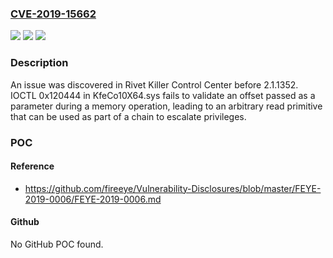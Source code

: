 ### [CVE-2019-15662](https://cve.mitre.org/cgi-bin/cvename.cgi?name=CVE-2019-15662)
![](https://img.shields.io/static/v1?label=Product&message=n%2Fa&color=blue)
![](https://img.shields.io/static/v1?label=Version&message=n%2Fa&color=blue)
![](https://img.shields.io/static/v1?label=Vulnerability&message=n%2Fa&color=brighgreen)

### Description

An issue was discovered in Rivet Killer Control Center before 2.1.1352. IOCTL 0x120444 in KfeCo10X64.sys fails to validate an offset passed as a parameter during a memory operation, leading to an arbitrary read primitive that can be used as part of a chain to escalate privileges.

### POC

#### Reference
- https://github.com/fireeye/Vulnerability-Disclosures/blob/master/FEYE-2019-0006/FEYE-2019-0006.md

#### Github
No GitHub POC found.

